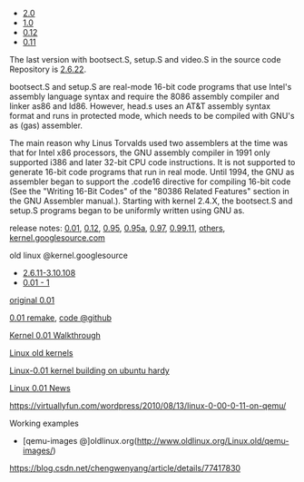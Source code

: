 - [2.0](https://github.com/kalamangga-net/linux-2.0)
- [1.0](https://github.com/kalamangga-net/linux-1.0)
- [0.12](https://github.com/sky-big/Linux-0.12)
- [0.11](https://github.com/yuan-xy/Linux-0.11)

The last version with bootsect.S, setup.S and video.S in the source code Repository is [2.6.22](https://kernel.googlesource.com/pub/scm/linux/kernel/git/wtarreau/linux-stable/+/refs/tags/v2.6.22).

bootsect.S and setup.S are real-mode 16-bit code programs that use Intel's assembly language syntax and require the 8086 assembly compiler and linker as86 and ld86. However, head.s uses an AT&T assembly syntax format and runs in protected mode, which needs to be compiled with GNU's as (gas) assembler.

The main reason why Linus Torvalds used two assemblers at the time was that for Intel x86 processors, the GNU assembly compiler in 1991 only supported i386 and later 32-bit CPU code instructions. It is not supported to generate 16-bit code programs that run in real mode. Until 1994, the GNU as assembler began to support the .code16 directive for compiling 16-bit code (See the "Writing 16-Bit Codes" of the "80386 Related Features" section in the GNU Assembler manual.). Starting with kernel 2.4.X, the bootsect.S and setup.S programs began to be uniformly written using GNU as.

release notes: [0.01](https://mirrors.edge.kernel.org/pub/linux/kernel/Historic/old-versions/RELNOTES-0.01), [0.12](https://mirrors.edge.kernel.org/pub/linux/kernel/Historic/old-versions/RELNOTES-0.12), [0.95](https://mirrors.edge.kernel.org/pub/linux/kernel/Historic/old-versions/RELNOTES-0.95), [0.95a](https://mirrors.edge.kernel.org/pub/linux/kernel/Historic/old-versions/RELNOTES-0.95a), [0.97](https://mirrors.edge.kernel.org/pub/linux/kernel/Historic/old-versions/RELNOTES-0.97), [0.99.11](https://kernel.googlesource.com/pub/scm/linux/kernel/git/nico/archive/+/v0.99-pl11), [others](https://mirrors.edge.kernel.org/pub/linux/kernel/Historic/old-versions/), [kernel.googlesource.com](https://kernel.googlesource.com/pub/scm/linux/kernel/git/nico/archive/)

old linux @kernel.googlesource
- [2.6.11-3.10.108](https://kernel.googlesource.com/pub/scm/linux/kernel/git/wtarreau/linux-stable/+refs)
- [0.01 - 1](https://kernel.googlesource.com/pub/scm/linux/kernel/git/nico/archive/)

[original 0.01](https://github.com/mariuz/linux-0.01)

[0.01 remake](http://draconux.free.fr/os_dev/linux0.01.html), [code @github](https://github.com/liudonghua123/linux-0.01)

[Kernel 0.01 Walkthrough](https://kernelnewbies.org/Kernel001WalkThrough)

[Linux old kernels](https://mirrors.edge.kernel.org/pub/linux/kernel/Historic/)

[Linux-0.01 kernel building on ubuntu hardy](https://mapopa.blogspot.com/2008/09/linux-0.html)

[Linux 0.01 News](http://draconux.free.fr/os_dev/linux0.01_news.html)

https://virtuallyfun.com/wordpress/2010/08/13/linux-0-00-0-11-on-qemu/

Working examples
- [qemu-images @]oldlinux.org(http://www.oldlinux.org/Linux.old/qemu-images/)

https://blog.csdn.net/chengwenyang/article/details/77417830
